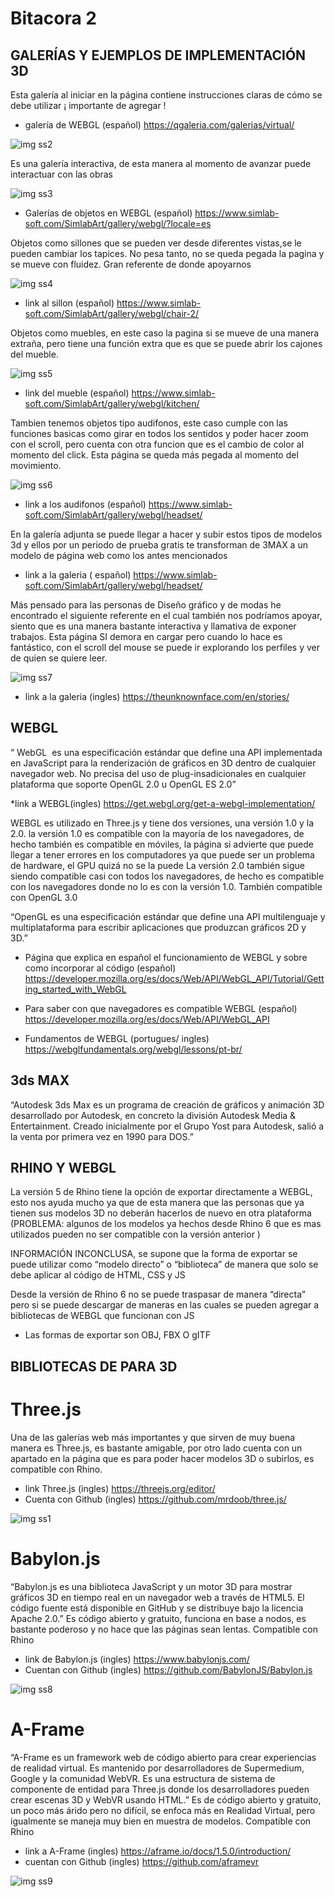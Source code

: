 # Bitacora 2 

## GALERÍAS Y EJEMPLOS DE IMPLEMENTACIÓN 3D 

 Esta galería al iniciar en la página contiene instrucciones claras de cómo se debe utilizar ¡ importante de agregar !
  * galería de WEBGL (español)  https://qgaleria.com/galerias/virtual/ 

![img ss2](./ss2galeria.png)

 Es una galería interactiva, de esta manera al momento de avanzar puede interactuar con las obras 

![img ss3](./ss3galeria.png)

  * Galerías de objetos en WEBGL (español) https://www.simlab-soft.com/SimlabArt/gallery/webgl/?locale=es 

Objetos como sillones que se pueden ver desde diferentes vistas,se le pueden cambiar los tapices. No pesa tanto, no se queda pegada la pagina y se mueve con fluidez. Gran referente de donde apoyarnos 

![img ss4](./ss4sillon.png)


  *  link al sillon (español)  https://www.simlab-soft.com/SimlabArt/gallery/webgl/chair-2/ 
  

Objetos como muebles, en este caso la pagina si se mueve de una manera extraña, pero tiene una función extra que es que se puede abrir los cajones del mueble. 

![img ss5](./ss5mueble.png)

  *  link del mueble (español) https://www.simlab-soft.com/SimlabArt/gallery/webgl/kitchen/ 

Tambien tenemos objetos tipo audifonos, este caso cumple con las funciones basicas como girar en todos los sentidos y poder hacer zoom con el scroll, pero cuenta con otra funcion que es el cambio de color al momento del click. Esta página se queda más  pegada al momento del movimiento. 


![img ss6](./ss6audifonos.png)

  * link a los audifonos (español) https://www.simlab-soft.com/SimlabArt/gallery/webgl/headset/ 

En la galería adjunta se puede llegar a hacer y subir estos tipos de modelos 3d y ellos por un periodo de prueba gratis te transforman de 3MAX  a un modelo de página web como los antes mencionados 

  * link a la galeria ( español) https://www.simlab-soft.com/SimlabArt/gallery/webgl/headset/ 

Más pensado para las personas de Diseño gráfico y de modas he encontrado el siguiente referente en el cual también nos podríamos apoyar, siento que es una manera bastante interactiva y llamativa de exponer trabajos. Esta página SI demora en cargar pero cuando lo hace es fantástico, con el scroll del mouse se puede ir explorando los perfiles y ver de quien se quiere leer. 

![img ss7](./ss7graficos.png)

  *   link a la galeria (ingles) https://theunknownface.com/en/stories/ 


## WEBGL

“ WebGL ​ es una especificación estándar que define una API implementada en JavaScript para la renderización de gráficos en 3D dentro de cualquier navegador web. No precisa del uso de plug-ins​ adicionales en cualquier plataforma que soporte OpenGL 2.0 u OpenGL ES 2.0” 

  *link a WEBGL(ingles)  https://get.webgl.org/get-a-webgl-implementation/ 

WEBGL es utilizado en Three.js y  tiene dos versiones, una versión 1.0 y la 2.0.
la versión 1.0 es compatible con la mayoría de los navegadores, de hecho también es compatible en móviles, la página si advierte que puede llegar a tener errores en los computadores ya que puede ser un problema de hardware, el GPU quizá no se la puede
La versión 2.0 también sigue siendo compatible casi con todos los navegadores, de hecho es compatible con los navegadores donde no lo es con la versión 1.0. También compatible con OpenGL 3.0 

“OpenGL  es una especificación estándar que define una API multilenguaje y multiplataforma para escribir aplicaciones que produzcan gráficos 2D y 3D.” 

  * Página que explica en español el funcionamiento de WEBGL y sobre como incorporar al código (español) https://developer.mozilla.org/es/docs/Web/API/WebGL_API/Tutorial/Getting_started_with_WebGL 

  * Para saber con que navegadores es compatible WEBGL  (español) https://developer.mozilla.org/es/docs/Web/API/WebGL_API 

  * Fundamentos de WEBGL (portugues/ ingles)  https://webglfundamentals.org/webgl/lessons/pt-br/ 


## 3ds MAX 

“Autodesk 3ds Max es un programa de creación de gráficos y animación 3D desarrollado por Autodesk, en concreto la división Autodesk Media & Entertainment. Creado inicialmente por el Grupo Yost para Autodesk, salió a la venta por primera vez en 1990 para DOS.” 


## RHINO Y WEBGL 
  
La versión 5 de Rhino tiene la opción de exportar directamente a WEBGL, esto nos ayuda mucho ya que de esta manera que las personas que ya tienen sus modelos 3D no deberán hacerlos de nuevo en otra plataforma 
(PROBLEMA: algunos de los modelos ya hechos desde Rhino 6 que es mas utilizados pueden no ser compatible con la versión anterior ) 

INFORMACIÓN INCONCLUSA, se supone que la forma de exportar se puede utilizar como “modelo directo” o “biblioteca” de manera que solo se debe aplicar al código de HTML, CSS y JS 

Desde la versión de Rhino 6 no se puede traspasar de manera “directa” pero si se puede descargar de maneras en las cuales se pueden agregar a bibliotecas de WEBGL que funcionan con JS

* Las formas de exportar son OBJ, FBX O gITF 


## BIBLIOTECAS DE PARA 3D


# Three.js 

Una de las galerías web más importantes y que sirven de muy buena manera es Three.js, es bastante amigable, por otro lado cuenta con un apartado en la página que es para poder hacer modelos 3D o subirlos, es compatible con Rhino. 


  * link Three.js (ingles)  https://threejs.org/editor/ 
  * Cuenta con Github (ingles) https://github.com/mrdoob/three.js/ 

![img ss1](./ss1three.png)


# Babylon.js

“Babylon.js es una biblioteca JavaScript y un motor 3D para mostrar gráficos 3D en tiempo real en un navegador web a través de HTML5. El código fuente está disponible en GitHub y se distribuye bajo la licencia Apache 2.0.”
Es código abierto y gratuito, funciona en base a nodos, es bastante poderoso y no hace que las páginas sean lentas. Compatible con Rhino 

  * link de Babylon.js (ingles)  https://www.babylonjs.com/ 
  * Cuentan con Github (ingles)  https://github.com/BabylonJS/Babylon.js 

![img ss8](./ss8baby.png)



# A-Frame 

“A-Frame es un framework web de código abierto para crear experiencias de realidad virtual.​ Es mantenido por desarrolladores de Supermedium, Google y la comunidad WebVR. Es una estructura de sistema de componente de entidad para Three.js donde los desarrolladores pueden crear escenas 3D y WebVR usando HTML.”
Es de código abierto y gratuito, un poco más árido pero no difícil, se enfoca más en Realidad Virtual, pero igualmente se maneja muy bien en muestra de modelos. Compatible con Rhino 

  * link a A-Frame (ingles) https://aframe.io/docs/1.5.0/introduction/ 
  * cuentan con Github (ingles) https://github.com/aframevr 

![img ss9](./ss9frame.png)


